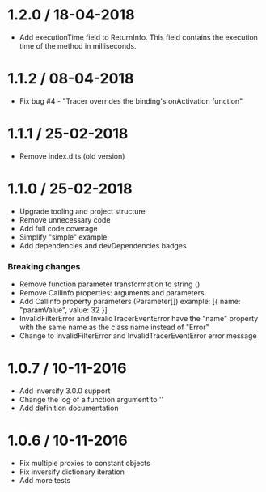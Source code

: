 
1.2.0 / 18-04-2018
==================

* Add executionTime field to ReturnInfo. This field contains the execution time of the method in milliseconds.

1.1.2 / 08-04-2018
==================

* Fix bug #4 - "Tracer overrides the binding's onActivation function"

1.1.1 / 25-02-2018
==================

* Remove index.d.ts (old version)

1.1.0 / 25-02-2018
==================

* Upgrade tooling and project structure
* Remove unnecessary code
* Add full code coverage
* Simplify "simple" example
* Add dependencies and devDependencies badges

### Breaking changes

* Remove function parameter transformation to string (<Function>)
* Remove CallInfo properties: arguments and parameters.
* Add CallInfo property parameters (Parameter[]) example: [{ name: "paramValue", value: 32 }]
* InvalidFilterError and InvalidTracerEventError have the "name" property with the same name as the class name instead of "Error"
* Change to InvalidFilterError and InvalidTracerEventError error message

1.0.7 / 10-11-2016
==================

* Add inversify 3.0.0 support
* Change the log of a function argument to '<Function>'
* Add definition documentation

1.0.6 / 10-11-2016
==================

* Fix multiple proxies to constant objects
* Fix inversify dictionary iteration
* Add more tests
